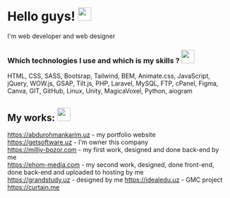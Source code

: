 # Hello guys! <img src="https://media2.giphy.com/media/kCMry3iScFtypKZXWn/giphy.gif?cid=ecf05e47akcvx6q82gc0b74wr3wuiwhm9oqthsrq6nf9sjqw&rid=giphy.gif&ct=s" width="30px">

I'm web developer and web designer

### Which technologies I use and which is my skills ? <img src="https://media2.giphy.com/media/lxu9AaMsBhym7LA8E7/giphy.gif?cid=ecf05e47cj6wlfimvmgx3z1whfaqn6vtc1mk29bvfmd2fq71&rid=giphy.gif&ct=s" width="30px"> 

HTML, CSS, SASS, Bootsrap, Tailwind, BEM, Animate.css, JavaScript, jQuery, WOW.js, GSAP, 
Tilt.js, PHP, Laravel, MySQL, FTP, cPanel, Figma, Canva, GIT, GitHub, Linux, Unity, MagicaVoxel,
Python, aiogram

## My works: <img src="https://media0.giphy.com/media/LQtg8a3nTA4MSjuy3X/giphy.gif?cid=ecf05e47y5mqgecld1ny89fc3igejepy1u522xqgm65amdzq&rid=giphy.gif&ct=s" width="30px">

https://abdurohmankarim.uz - my portfolio website <br> 
https://getsoftware.uz - I'm owner this company <br>
https://milliy-bozor.com - my first work, designed and done back-end by me <br>
https://ehom-media.com - my second work, designed, done front-end, done back-end and uploaded to hosting by me <br>
https://grandstudy.uz - designed by me
https://idealedu.uz - GMC project
https://curtain.me 


